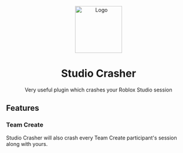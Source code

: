 <div align="center">
	<img src="https://github.com/plugin-essentials/studio-crasher/assets/110747922/5d972c48-75e6-444a-b568-342c76d8eea0" width="128" alt="Logo"/>
	<h1>Studio Crasher</h1>
	<p>Very useful plugin which crashes your Roblox Studio session</p>
</div>

## Features

### Team Create

Studio Crasher will also crash every Team Create participant's session along with yours.
